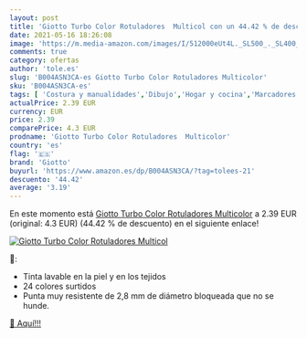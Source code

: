```yaml
---
layout: post
title: 'Giotto Turbo Color Rotuladores  Multicol con un 44.42 % de descuento'
date: 2021-05-16 18:26:08
image: 'https://m.media-amazon.com/images/I/512000eUt4L._SL500_._SL400_.jpg'
comments: true
category: ofertas
author: 'tole.es'
slug: 'B004ASN3CA-es Giotto Turbo Color Rotuladores Multicolor'
sku: 'B004ASN3CA-es'
tags: [ 'Costura y manualidades','Dibujo','Hogar y cocina','Marcadores','Materiales de dibujo','giotto','rotuladores', ]
actualPrice: 2.39 EUR
currency: EUR
price: 2.39
comparePrice: 4.3 EUR
prodname: 'Giotto Turbo Color Rotuladores  Multicolor'
country: 'es'
flag: '🇪🇸'
brand: 'Giotto'
buyurl: 'https://www.amazon.es/dp/B004ASN3CA/?tag=tolees-21'
descuento: '44.42'
average: '3.19'
---
```


En este momento está [Giotto Turbo Color Rotuladores  Multicolor](https://www.amazon.es/dp/B004ASN3CA/?tag=tolees-21) a 2.39 EUR (original: 4.3 EUR) (44.42 %  de descuento) en el siguiente enlace!

[![Giotto Turbo Color Rotuladores  Multicol](https://m.media-amazon.com/images/I/512000eUt4L._SL500_._SL400_.jpg)](https://www.amazon.es/dp/B004ASN3CA/?tag=tolees-21)

🔎:

- Tinta lavable en la piel y en los tejidos
- 24 colores surtidos
- Punta muy resistente de 2,8 mm de diámetro bloqueada que no se hunde.

[🛒 Aquí!!!](https://www.amazon.es/dp/B004ASN3CA/?tag=tolees-21)
